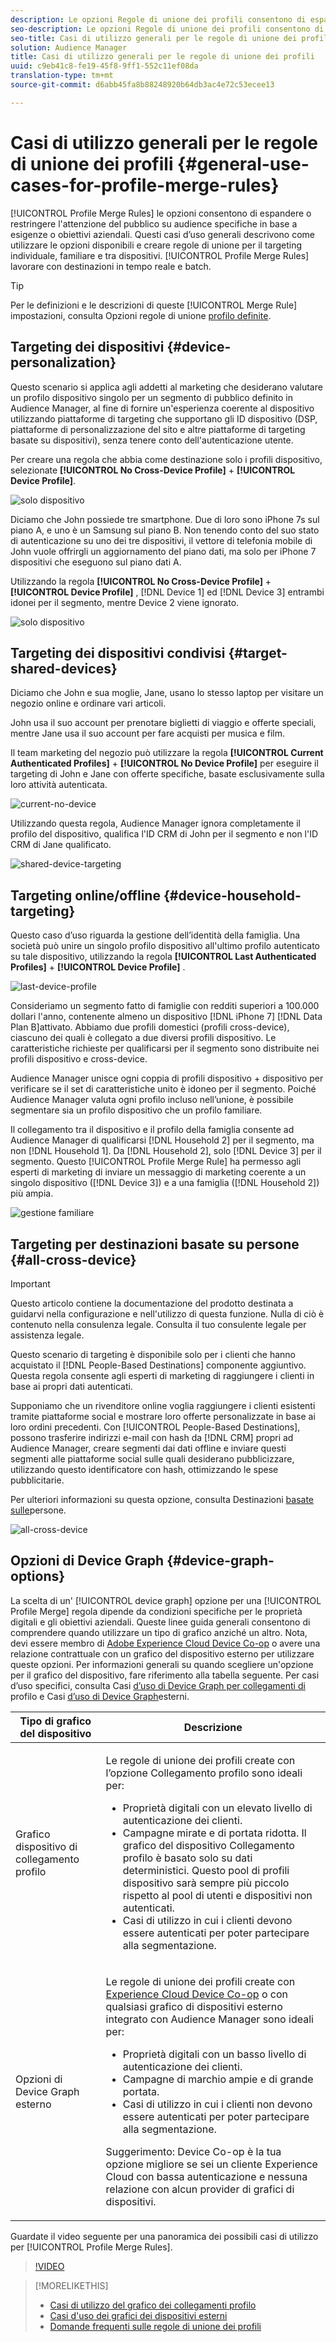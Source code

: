 ```yaml
---
description: Le opzioni Regole di unione dei profili consentono di espandere o rendere più mirati i tipi di pubblico in base a esigenze o obiettivi aziendali specifici. Questi casi d’uso generali descrivono come utilizzare le opzioni disponibili e creare regole di unione per il targeting individuale, familiare e tra dispositivi.
seo-description: Le opzioni Regole di unione dei profili consentono di espandere o rendere più mirati i tipi di pubblico in base a esigenze o obiettivi aziendali specifici. Questi casi d’uso generali descrivono come utilizzare le opzioni disponibili e creare regole di unione per il targeting individuale, familiare e tra dispositivi.
seo-title: Casi di utilizzo generali per le regole di unione dei profili
solution: Audience Manager
title: Casi di utilizzo generali per le regole di unione dei profili
uuid: c9eb41c8-fe19-45f8-9ff1-552c11ef08da
translation-type: tm+mt
source-git-commit: d6abb45fa8b88248920b64db3ac4e72c53ecee13

---
```



# Casi di utilizzo generali per le regole di unione dei profili {#general-use-cases-for-profile-merge-rules}

[!UICONTROL Profile Merge Rules] le opzioni consentono di espandere o restringere l'attenzione del pubblico su audience specifiche in base a esigenze o obiettivi aziendali. Questi casi d’uso generali descrivono come utilizzare le opzioni disponibili e creare regole di unione per il targeting individuale, familiare e tra dispositivi. [!UICONTROL Profile Merge Rules] lavorare con destinazioni in tempo reale e batch.

>[!TIP]
>
>Per le definizioni e le descrizioni di queste [!UICONTROL Merge Rule] impostazioni, consulta Opzioni regole di unione [profilo definite](merge-rule-definitions.md).

## Targeting dei dispositivi {#device-personalization}

Questo scenario si applica agli addetti al marketing che desiderano valutare un profilo dispositivo singolo per un segmento di pubblico definito in Audience Manager, al fine di fornire un'esperienza coerente al dispositivo utilizzando piattaforme di targeting che supportano gli ID dispositivo (DSP, piattaforme di personalizzazione del sito e altre piattaforme di targeting basate su dispositivi), senza tenere conto dell'autenticazione utente.

Per creare una regola che abbia come destinazione solo i profili dispositivo, selezionate **[!UICONTROL No Cross-Device Profile]** + **[!UICONTROL Device Profile]**.

![solo dispositivo](assets/device-only.png)

Diciamo che John possiede tre smartphone. Due di loro sono iPhone 7s sul piano A, e uno è un Samsung sul piano B. Non tenendo conto del suo stato di autenticazione su uno dei tre dispositivi, il vettore di telefonia mobile di John vuole offrirgli un aggiornamento del piano dati, ma solo per iPhone 7 dispositivi che eseguono sul piano dati A.

Utilizzando la regola **[!UICONTROL No Cross-Device Profile]** + **[!UICONTROL Device Profile]** , [!DNL Device 1] ed [!DNL Device 3] entrambi idonei per il segmento, mentre Device 2 viene ignorato.

![solo dispositivo](assets/device-management.png)

## Targeting dei dispositivi condivisi {#target-shared-devices}

Diciamo che John e sua moglie, Jane, usano lo stesso laptop per visitare un negozio online e ordinare vari articoli.

John usa il suo account per prenotare biglietti di viaggio e offerte speciali, mentre Jane usa il suo account per fare acquisti per musica e film.

Il team marketing del negozio può utilizzare la regola **[!UICONTROL Current Authenticated Profiles]** + **[!UICONTROL No Device Profile]** per eseguire il targeting di John e Jane con offerte specifiche, basate esclusivamente sulla loro attività autenticata.

![current-no-device](assets/current-no-device.png)

Utilizzando questa regola, Audience Manager ignora completamente il profilo del dispositivo, qualifica l'ID CRM di John per il segmento e non l'ID CRM di Jane qualificato.

![shared-device-targeting](assets/shared-device-targeting.png)

## Targeting online/offline {#device-household-targeting}

Questo caso d’uso riguarda la gestione dell’identità della famiglia. Una società può unire un singolo profilo dispositivo all'ultimo profilo autenticato su tale dispositivo, utilizzando la regola **[!UICONTROL Last Authenticated Profiles]** + **[!UICONTROL Device Profile]** .

![last-device-profile](assets/last-device-profile.png)

Consideriamo un segmento fatto di famiglie con redditi superiori a 100.000 dollari l'anno, contenente almeno un dispositivo [!DNL iPhone 7] [!DNL Data Plan B]attivato. Abbiamo due profili domestici (profili cross-device), ciascuno dei quali è collegato a due diversi profili dispositivo. Le caratteristiche richieste per qualificarsi per il segmento sono distribuite nei profili dispositivo e cross-device.

Audience Manager unisce ogni coppia di profili dispositivo + dispositivo per verificare se il set di caratteristiche unito è idoneo per il segmento. Poiché Audience Manager valuta ogni profilo incluso nell’unione, è possibile segmentare sia un profilo dispositivo che un profilo familiare.

Il collegamento tra il dispositivo e il profilo della famiglia consente ad Audience Manager di qualificarsi [!DNL Household 2] per il segmento, ma non [!DNL Household 1]. Da [!DNL Household 2], solo [!DNL Device 3] per il segmento. Questo [!UICONTROL Profile Merge Rule] ha permesso agli esperti di marketing di inviare un messaggio di marketing coerente a un singolo dispositivo ([!DNL Device 3]) e a una famiglia ([!DNL Household 2]) più ampia.

![gestione familiare](assets/household-management.png)

## Targeting per destinazioni basate su persone {#all-cross-device}

> [!IMPORTANT]
>
> Questo articolo contiene la documentazione del prodotto destinata a guidarvi nella configurazione e nell'utilizzo di questa funzione. Nulla di ciò è contenuto nella consulenza legale. Consulta il tuo consulente legale per assistenza legale.

Questo scenario di targeting è disponibile solo per i clienti che hanno acquistato il [!DNL People-Based Destinations] componente aggiuntivo. Questa regola consente agli esperti di marketing di raggiungere i clienti in base ai propri dati autenticati.

Supponiamo che un rivenditore online voglia raggiungere i clienti esistenti tramite piattaforme social e mostrare loro offerte personalizzate in base ai loro ordini precedenti. Con [!UICONTROL People-Based Destinations], possono trasferire indirizzi e-mail con hash da [!DNL CRM] propri ad Audience Manager, creare segmenti dai dati offline e inviare questi segmenti alle piattaforme social sulle quali desiderano pubblicizzare, utilizzando questo identificatore con hash, ottimizzando le spese pubblicitarie.

Per ulteriori informazioni su questa opzione, consulta Destinazioni [basate sulle](../destinations/people-based-destinations-overview.md)persone.

![all-cross-device](assets/all-cross-device.png)

## Opzioni di Device Graph {#device-graph-options}

La scelta di un' [!UICONTROL device graph] opzione per una [!UICONTROL Profile Merge] regola dipende da condizioni specifiche per le proprietà digitali e gli obiettivi aziendali. Queste linee guida generali consentono di comprendere quando utilizzare un tipo di grafico anziché un altro. Nota, devi essere membro di [Adobe Experience Cloud Device Co-op](https://docs.adobe.com/content/help/en/device-co-op/using/home.html) o avere una relazione contrattuale con un grafico del dispositivo esterno per utilizzare queste opzioni. Per informazioni generali su quando scegliere un'opzione per il grafico del dispositivo, fare riferimento alla tabella seguente. Per casi d’uso specifici, consulta Casi [d’uso di Device Graph per collegamenti di](profile-link-use-case.md) profilo e Casi [d’uso di Device Graph](external-graph-use-cases.md)esterni.

<table id="table_66D9152D4FF040A186003272D456625D"> 
 <thead> 
  <tr> 
   <th colname="col1" class="entry"> Tipo di grafico del dispositivo </th> 
   <th colname="col2" class="entry"> Descrizione </th> 
  </tr>
 </thead>
 <tbody> 
  <tr> 
   <td colname="col1"> <p><span class="wintitle"> Grafico dispositivo di collegamento profilo</span> </p> </td> 
   <td colname="col2"> <p><span class="wintitle"> Le regole di unione</span> dei profili create con l’opzione <span class="wintitle"> Collegamento</span> profilo sono ideali per: </p> <p> 
     <ul id="ul_FF44FA894BB2448887C8EDA9C8407EF9"> 
      <li id="li_E22505210C664FE6A9AA7C61244B36DA">Proprietà digitali con un elevato livello di autenticazione dei clienti. </li> 
      <li id="li_BE7112EE611E4DEB95B5C0A2852BFA97">Campagne mirate e di portata ridotta. Il grafico del dispositivo Collegamento <span class="wintitle"></span> profilo è basato solo su dati deterministici. Questo pool di profili dispositivo sarà sempre più piccolo rispetto al pool di utenti e dispositivi non autenticati. </li> 
      <li id="li_5FD9E936A72A4EFE80E694FA2E08E385">Casi di utilizzo in cui i clienti devono essere autenticati per poter partecipare alla segmentazione. </li> 
     </ul> </p> </td> 
  </tr> 
  <tr> 
   <td colname="col1"> <p>Opzioni di Device Graph esterno </p> </td> 
   <td colname="col2"> <p><span class="wintitle"> Le regole di unione</span> dei profili create con <a href="https://marketing.adobe.com/resources/help/en_US/mcdc/" format="https" scope="external"> Experience Cloud Device Co-op</a> o con qualsiasi grafico di dispositivi esterno integrato con <span class="keyword"> Audience Manager</span> sono ideali per: </p> <p> 
     <ul id="ul_D76D773988604A619FA4A3BF37F910F0"> 
      <li id="li_969A0755A9E34CBEB2F7331C137B9A26">Proprietà digitali con un basso livello di autenticazione dei clienti. </li> 
      <li id="li_AC78C8B4AD5340FFAC44FE851096C6A6">Campagne di marchio ampie e di grande portata. </li> 
      <li id="li_14AEC54CE34440889A3A36324EC6F497">Casi di utilizzo in cui i clienti non devono essere autenticati per poter partecipare alla segmentazione. </li> 
     </ul> </p> <p> <p>Suggerimento: Device Co-op <span class="keyword"> è la tua opzione migliore se sei un cliente</span> Experience Cloud <span class="keyword"></span> con bassa autenticazione e nessuna relazione con alcun provider di grafici di dispositivi. </p> </p> </td> 
  </tr> 
 </tbody> 
</table>

Guardate il video seguente per una panoramica dei possibili casi di utilizzo per [!UICONTROL Profile Merge Rules].

>[!VIDEO](https://video.tv.adobe.com/v/28975/?captions=ita)

>[!MORELIKETHIS]
>
>* [Casi di utilizzo del grafico dei collegamenti profilo](profile-link-use-case.md)
>* [Casi d'uso dei grafici dei dispositivi esterni](external-graph-use-cases.md)
>* [Domande frequenti sulle regole di unione dei profili](../../faq/faq-profile-merge.md)

